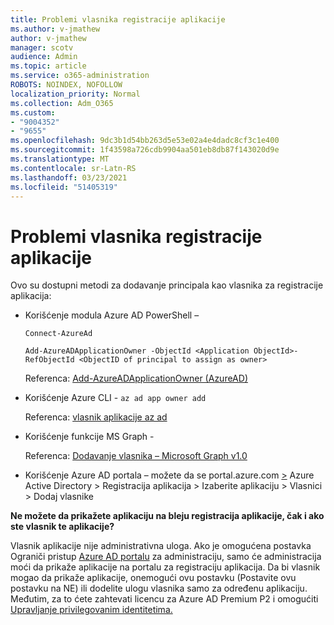 ```yaml
---
title: Problemi vlasnika registracije aplikacije
ms.author: v-jmathew
author: v-jmathew
manager: scotv
audience: Admin
ms.topic: article
ms.service: o365-administration
ROBOTS: NOINDEX, NOFOLLOW
localization_priority: Normal
ms.collection: Adm_O365
ms.custom:
- "9004352"
- "9655"
ms.openlocfilehash: 9dc3b1d54bb263d5e53e02a4e4dadc8cf3c1e400
ms.sourcegitcommit: 1f43598a726cdb9904aa501eb8db87f143020d9e
ms.translationtype: MT
ms.contentlocale: sr-Latn-RS
ms.lasthandoff: 03/23/2021
ms.locfileid: "51405319"
---
```

# <a name="app-registration-owner-issues"></a>Problemi vlasnika registracije aplikacije

Ovo su dostupni metodi za dodavanje principala kao vlasnika za registracije aplikacija:

- Korišćenje modula Azure AD PowerShell –

    `Connect-AzureAd`

    `Add-AzureADApplicationOwner -ObjectId <Application ObjectId>-RefObjectId <ObjectID of principal to assign as owner>`

    Referenca: [Add-AzureADApplicationOwner (AzureAD)](https://docs.microsoft.com/powershell/module/azuread/add-azureadapplicationowner)
- Korišćenje Azure CLI - `az ad app owner add`

    Referenca: [vlasnik aplikacije az ad](https://docs.microsoft.com/cli/azure/ad/app/owner)
- Korišćenje funkcije MS Graph -

    Referenca: [Dodavanje vlasnika – Microsoft Graph v1.0](https://docs.microsoft.com/graph/api/application-post-owners)
- Korišćenje Azure AD portala – možete da se portal.azure.com [>](https://portal.azure.com/) Azure Active Directory > Registracija aplikacija > Izaberite aplikaciju > Vlasnici > Dodaj vlasnike

**Ne možete da prikažete aplikaciju na bleju registracija aplikacije, čak i ako ste vlasnik te aplikacije?**

Vlasnik aplikacije nije administrativna uloga. Ako je omogućena postavka Ograniči pristup [Azure AD portalu](https://docs.microsoft.com/azure/active-directory/fundamentals/users-default-permissions) za administraciju, samo će administracija moći da prikaže aplikacije na portalu za registraciju aplikacija. Da bi vlasnik mogao da prikaže aplikacije, onemogući ovu postavku (Postavite ovu postavku na NE) ili dodelite ulogu vlasnika samo za određenu aplikaciju. Međutim, za to ćete zahtevati licencu za Azure AD Premium P2 i omogućiti [Upravljanje privilegovanim identitetima.](https://docs.microsoft.com/azure/active-directory/privileged-identity-management/pim-configure)
